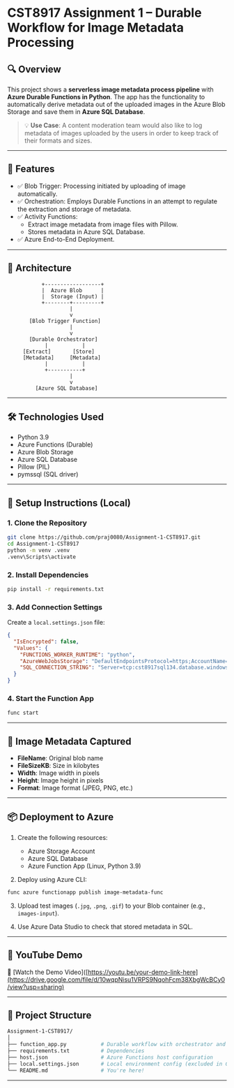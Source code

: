 # CST8917 Assignment 1 – Durable Workflow for Image Metadata Processing

## 🔍 Overview

This project shows a **serverless image metadata process pipeline** with **Azure Durable Functions in Python**. The app has the functionality to automatically derive metadata out of the uploaded images in the Azure Blob Storage and save them in **Azure SQL Database**.

> 💡 **Use Case**: A content moderation team would also like to log metadata of images uploaded by the users in order to keep track of their formats and sizes.

---

## 🧠 Features

- ✅ Blob Trigger: Processing initiated by uploading of image automatically.
- ✅ Orchestration: Employs Durable Functions in an attempt to regulate the extraction and storage of metadata.
- ✅ Activity Functions:
  - Extract image metadata from image files with Pillow.
  - Stores metadata in Azure SQL Database.
- ✅ Azure End-to-End Deployment.

---

## 🧱 Architecture

```text
           +------------------+
           |  Azure Blob      |
           |  Storage (Input) |
           +--------+---------+
                    |
                    v
       [Blob Trigger Function]
                    |
                    v
       [Durable Orchestrator]
            |           |
     [Extract]       [Store]
     [Metadata]     [Metadata]
            |           |
            +-----------+
                    |
                    v
         [Azure SQL Database]
```

---

## 🛠️ Technologies Used

- Python 3.9
- Azure Functions (Durable)
- Azure Blob Storage
- Azure SQL Database
- Pillow (PIL)
- pymssql (SQL driver)

---

## 🚀 Setup Instructions (Local)

### 1. Clone the Repository

```bash
git clone https://github.com/praj0080/Assignment-1-CST8917.git
cd Assignment-1-CST8917
python -m venv .venv
.venv\Scripts\activate
```

### 2. Install Dependencies

```bash
pip install -r requirements.txt
```

### 3. Add Connection Settings

Create a `local.settings.json` file:

```json
{
  "IsEncrypted": false,
  "Values": {
    "FUNCTIONS_WORKER_RUNTIME": "python",
    "AzureWebJobsStorage": "DefaultEndpointsProtocol=https;AccountName=cst8917storage123;AccountKey=EAbAqRqn5r46430WkuflToWyYLeKmEP0koLBE8w+iF+wLrZTe0AnxeeDiQe1jd6pJ2LYkLyEb4xg+AStwpuSUw==;EndpointSuffix=core.windows.net",
    "SQL_CONNECTION_STRING": "Server=tcp:cst8917sql134.database.windows.net,1433;Initial Catalog=cst8917db;Persist Security Info=False;User ID=sqladminuser;Password=StrongP@ssword123!;MultipleActiveResultSets=False;Encrypt=true;TrustServerCertificate=False;Connection Timeout=30;"
  }
}
```

### 4. Start the Function App

```bash
func start
```

---

## 🧪 Image Metadata Captured

- **FileName**: Original blob name
- **FileSizeKB**: Size in kilobytes
- **Width**: Image width in pixels
- **Height**: Image height in pixels
- **Format**: Image format (JPEG, PNG, etc.)

---

## 📦 Deployment to Azure

1. Create the following resources:
   - Azure Storage Account
   - Azure SQL Database
   - Azure Function App (Linux, Python 3.9)

2. Deploy using Azure CLI:

```bash
func azure functionapp publish image-metadata-func
```

3. Upload test images (`.jpg`, `.png`, `.gif`) to your Blob container (e.g., `images-input`).

4. Use Azure Data Studio to check that stored metadata in SQL.

---

## 🎥 YouTube Demo

🔗 [Watch the Demo Video]([https://youtu.be/your-demo-link-here](https://drive.google.com/file/d/10wqpNisu1VRPS9NqohFcm38XbgWcBCy0/view?usp=sharing)

---

## 📁 Project Structure

```bash
Assignment-1-CST8917/
│
├── function_app.py           # Durable workflow with orchestrator and activities
├── requirements.txt          # Dependencies
├── host.json                 # Azure Functions host configuration
├── local.settings.json       # Local environment config (excluded in GitHub)
└── README.md                 # You're here!
```

---
